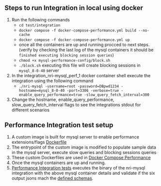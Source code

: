 ## Steps to run Integration in local using docker

1. Run the following commands
    - `cd test/integration`
    - `docker compose -f docker-compose-performance.yml build --no-cache`
    - `docker compose -f docker-compose-performance.yml up`
    - once all the containers are up and running procced to next steps. (verify by checking the last log of the mysql containers it should be `finished executing blocking session queries`)
    - `chmod +x mysql-performance-config/block.sh`
    - `./block.sh` executing this file will create blocking sessions in `mysql_8-0-40` server
2. In the integration_nri-mysql_perf_1 docker container shell execute the integration using the following command
    - `./nri-mysql -username=root -password=DBpwd1234 -hostname=mysql_8-0-40 -port=3306 -verbose=true -enable_query_performance=true -slow_query_fetch_interval=300`
3. Change the hostname, enable_query_performance, slow_query_fetch_interval flags to see the integrations stdout for different scenarios


## Performance Integration test setup

1. A custom image is built for mysql server to enable performance extensions/flags [Dockerfile](./mysql-performance-config/versions/8.0.40/Dockerfile)
2. The entrypoint of the custom image is modified to populate sample data in the mysql server, execute slow queries and blocking sessions queries
3. These custom Dockerfiles are used in [Docker Compose Performance](./docker-compose-performance.yml)
4. Once the mysql containers are up and running.
5. [Performance Integration tests](./performance_integration_test.go) executes the binary of the nri-mysql integration with the above mysql container details and validate if the six output jsons mach the [defined schemas](./json-schema-performance-files/).
